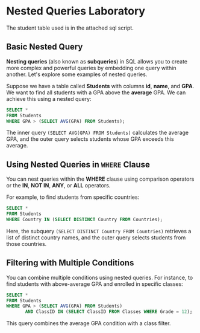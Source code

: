 # Nested Queries Laboratory

The student table used is in the attached sql script.

 
## Basic Nested Query

**Nesting queries** (also known as **subqueries**) in SQL allows you to create more complex and powerful queries by embedding one query within another. Let's explore some examples of nested queries.

Suppose we have a table called **Students** with columns **id**, **name**, and **GPA**. We want to find all students with a GPA above the **average** GPA. We can achieve this using a nested query:


```sql
SELECT *
FROM Students
WHERE GPA > (SELECT AVG(GPA) FROM Students);

```

The inner query `(SELECT AVG(GPA) FROM Students)` calculates the average GPA, and the outer query selects students whose GPA exceeds this average.


## Using Nested Queries in `WHERE` Clause

You can nest queries within the **WHERE** clause using comparison operators or the **IN**, **NOT IN**, **ANY**, or **ALL** operators.

For example, to find students from specific countries:


```sql
SELECT *
FROM Students
WHERE Country IN (SELECT DISTINCT Country FROM Countries);

```

Here, the subquery `(SELECT DISTINCT Country FROM Countries)` retrieves a list of distinct country names, and the outer query selects students from those countries.


## Filtering with Multiple Conditions

You can combine multiple conditions using nested queries. For instance, to find students with above-average GPA and enrolled in specific classes:


```sql
SELECT *
FROM Students
WHERE GPA > (SELECT AVG(GPA) FROM Students)
       AND ClassID IN (SELECT ClassID FROM Classes WHERE Grade = 12);

```

This query combines the average GPA condition with a class filter.
